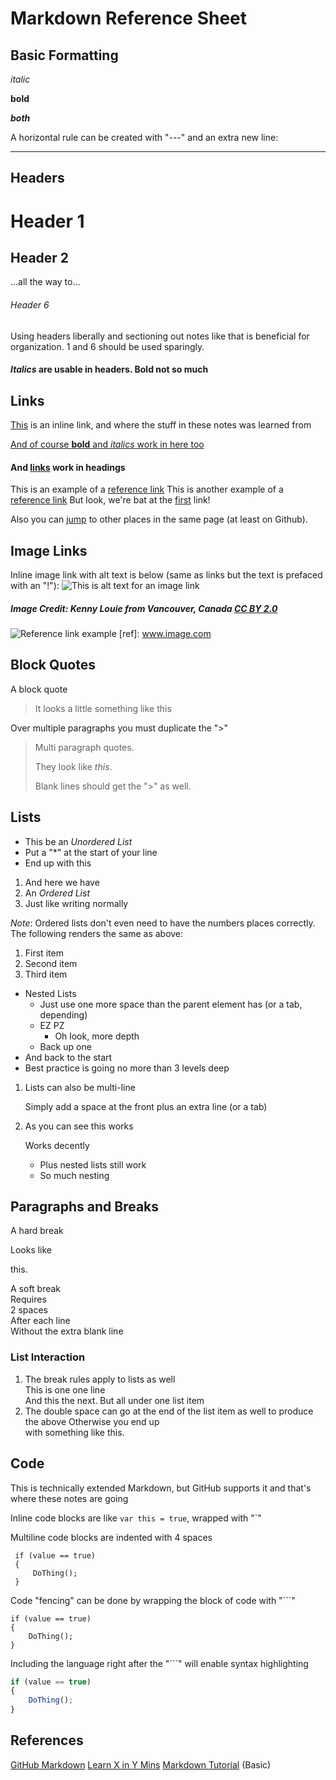 # Markdown Reference Sheet

## Basic Formatting
_italic_

**bold**

**_both_**

A horizontal rule can be created with "---" and an extra new line:

---

## Headers

# Header 1
## Header 2
...all the way to...
###### Header 6

Using headers liberally and sectioning out notes like that is beneficial for organization. 1 and 6 should be used sparingly.

#### _Italics_ are usable in headers. **Bold** not so much

## Links

[This](www.markdowntutorial.com) is an inline link, and where the stuff in these notes was learned from

[And of course **bold** and _italics_ work in here too](www.old.reddit.com)

#### And [links](www.google.com) work in headings

This is an example of a [reference link][ref link 1]
This is another example of a [reference link][other-ref-link]
But look, we're bat at the [first][ref link 1] link!

Also you can [jump](#image-links) to other places in the same page (at least on Github).

[ref link 1]: http://www.github.com
[other-ref-link]: http://www.news.ycombinator.com

## Image Links

Inline image link with alt text is below (same as links but the text is prefaced with an "!"):
![This is alt text for an image link](https://upload.wikimedia.org/wikipedia/commons/0/06/Kitten_in_Rizal_Park%2C_Manila.jpg)
##### Image Credit: Kenny Louie from Vancouver, Canada [CC BY 2.0](https://creativecommons.org/licenses/by/2.0)

![Reference link example](ref)
[ref]: www.image.com

## Block Quotes

A block quote
> It looks a little something like this

Over multiple paragraphs you must duplicate the ">"
> Multi paragraph quotes.
>
> They look like _this_. 
>
> Blank lines should get the ">" as well.

## Lists

* This be an _Unordered List_
* Put a "*" at the start of your line
* End up with this

1. And here we have
2. An _Ordered List_
3. Just like writing normally

_Note_: Ordered lists don't even need to have the numbers places correctly. The following renders the same as above:

1. First item
1. Second item
1. Third item

* Nested Lists
    * Just use one more space than the parent element has (or a tab, depending)
    * EZ PZ
        * Oh look, more depth
    * Back up one
* And back to the start
* Best practice is going no more than 3 levels deep

1. Lists can also be multi-line
 
    Simply add a space at the front plus an extra line (or a tab)


2. As you can see this works

    Works decently

    * Plus nested lists still work
    * So much nesting

## Paragraphs and Breaks

A hard break

Looks like

this.

A soft break  
Requires  
2 spaces  
After each line  
Without the extra blank line

### List Interaction

1. The break rules apply to lists as well  
 This is one one line  
 And this the next. 
 But all under one list item  
2. The double space can go at the end of the list item as well to produce the above
 Otherwise you end up  
 with something like this.

 ## Code

 This is technically extended Markdown, but GitHub supports it and that's where these notes are going

 Inline code blocks are like `var this = true`, wrapped with "`"

 Multiline code blocks are indented with 4 spaces
     
     if (value == true) 
     {
         DoThing();
     }
    
Code "fencing" can be done by wrapping the block of code with "```"

```
if (value == true)
{
    DoThing();
}
```

Including the language right after the "```" will enable syntax highlighting
```javascript
if (value == true)
{
    DoThing();
}
```

## References
[GitHub Markdown](https://guides.github.com/features/mastering-markdown/#intro)
[Learn X in Y Mins](https://learnxinyminutes.com/docs/markdown/)
[Markdown Tutorial](https://www.markdowntutorial.com) (Basic)
